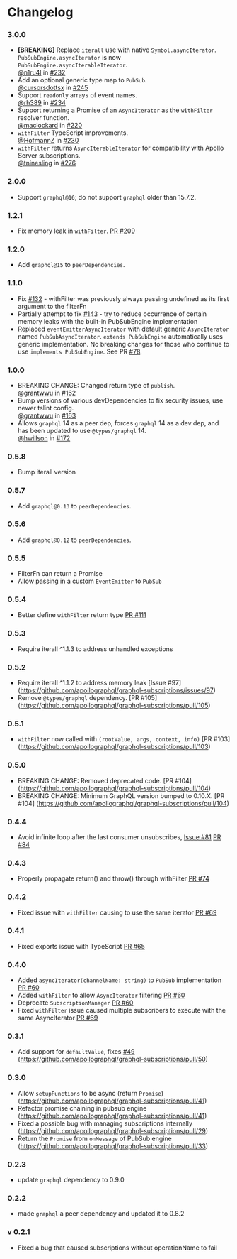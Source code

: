 # Changelog

### 3.0.0

- **[BREAKING]** Replace `iterall` use with native `Symbol.asyncIterator`. `PubSubEngine.asyncIterator` is now `PubSubEngine.asyncIterableIterator`. <br/>
  [@n1ru4l](https://github.com/n1ru4l) in [#232](https://github.com/apollographql/graphql-subscriptions/pull/232)
- Add an optional generic type map to `PubSub`. <br/>
  [@cursorsdottsx](https://github.com/cursorsdottsx) in [#245](https://github.com/apollographql/graphql-subscriptions/pull/245)
- Support `readonly` arrays of event names. <br/>
  [@rh389](https://github.com/rh389) in [#234](https://github.com/apollographql/graphql-subscriptions/pull/234)
- Support returning a Promise of an `AsyncIterator` as the `withFilter` resolver function. <br/>
  [@maclockard](https://github.com/maclockard) in [#220](https://github.com/apollographql/graphql-subscriptions/pull/220)
- `withFilter` TypeScript improvements. <br/>
  [@HofmannZ](https://github.com/HofmannZ) in [#230](https://github.com/apollographql/graphql-subscriptions/pull/230)
- `withFilter` returns `AsyncIterableIterator` for compatibility with Apollo Server subscriptions. <br/>
  [@tninesling](https://github.com/tninesling) in [#276](https://github.com/apollographql/graphql-subscriptions/pull/276)

### 2.0.0

- Support `graphql@16`; do not support `graphql` older than 15.7.2.

### 1.2.1

- Fix memory leak in `withFilter`. [PR #209](https://github.com/apollographql/graphql-subscriptions/pull/209)

### 1.2.0

- Add `graphql@15` to `peerDependencies`.

### 1.1.0

- Fix [#132](https://github.com/apollographql/graphql-subscriptions/issues/132) - withFilter was previously always passing undefined as its first argument to the filterFn
- Partially attempt to fix [#143](https://github.com/apollographql/graphql-subscriptions/issues/143) - try to reduce occurrence of certain memory leaks with the built-in PubSubEngine implementation
- Replaced `eventEmitterAsyncIterator` with default generic `AsyncIterator` named `PubSubAsyncIterator`. `extends PubSubEngine` automatically uses generic implementation. No breaking changes for those who continue to use `implements PubSubEngine`. See PR [#78](https://github.com/apollographql/graphql-subscriptions/pull/78).

### 1.0.0

- BREAKING CHANGE: Changed return type of `publish`. <br/>
  [@grantwwu](https://github.com/grantwwu) in [#162](https://github.com/apollographql/graphql-subscriptions/pull/162)
- Bump versions of various devDependencies to fix security issues, use
  newer tslint config. <br/>
  [@grantwwu](https://github.com/grantwwu) in [#163](https://github.com/apollographql/graphql-subscriptions/pull/163)
- Allows `graphql` 14 as a peer dep, forces `graphql` 14 as a dev dep, and
  has been updated to use `@types/graphql` 14. <br/>
  [@hwillson](https://github.com/hwillson) in [#172](https://github.com/apollographql/graphql-subscriptions/pull/172)

### 0.5.8

- Bump iterall version

### 0.5.7

- Add `graphql@0.13` to `peerDependencies`.

### 0.5.6

- Add `graphql@0.12` to `peerDependencies`.

### 0.5.5

- FilterFn can return a Promise<boolean>
- Allow passing in a custom `EventEmitter` to `PubSub`

### 0.5.4

- Better define `withFilter` return type [PR #111](https://github.com/apollographql/graphql-subscriptions/pull/111)

### 0.5.3

- Require iterall ^1.1.3 to address unhandled exceptions

### 0.5.2

- Require iterall ^1.1.2 to address memory leak [Issue #97] (https://github.com/apollographql/graphql-subscriptions/issues/97)
- Remove `@types/graphql` dependency. [PR #105] (https://github.com/apollographql/graphql-subscriptions/pull/105)

### 0.5.1

- `withFilter` now called with `(rootValue, args, context, info)` [PR #103] (https://github.com/apollographql/graphql-subscriptions/pull/103)

### 0.5.0

- BREAKING CHANGE: Removed deprecated code. [PR #104] (https://github.com/apollographql/graphql-subscriptions/pull/104)
- BREAKING CHANGE: Minimum GraphQL version bumped to 0.10.X. [PR #104] (https://github.com/apollographql/graphql-subscriptions/pull/104)

### 0.4.4

- Avoid infinite loop after the last consumer unsubscribes, [Issue #81](https://github.com/apollographql/graphql-subscriptions/issues/81) [PR #84](https://github.com/apollographql/graphql-subscriptions/pull/84)

### 0.4.3

- Properly propagate return() and throw() through withFilter [PR #74](https://github.com/apollographql/graphql-subscriptions/pull/74)

### 0.4.2

- Fixed issue with `withFilter` causing to use the same iterator [PR #69](https://github.com/apollographql/graphql-subscriptions/pull/69)

### 0.4.1

- Fixed exports issue with TypeScript [PR #65](https://github.com/apollographql/graphql-subscriptions/pull/65)

### 0.4.0

- Added `asyncIterator(channelName: string)` to `PubSub` implementation [PR #60](https://github.com/apollographql/graphql-subscriptions/pull/60)
- Added `withFilter` to allow `AsyncIterator` filtering [PR #60](https://github.com/apollographql/graphql-subscriptions/pull/60)
- Deprecate `SubscriptionManager` [PR #60](https://github.com/apollographql/graphql-subscriptions/pull/60)
- Fixed `withFilter` issue caused multiple subscribers to execute with the same AsyncIterator [PR #69](https://github.com/apollographql/graphql-subscriptions/pull/69)

### 0.3.1

- Add support for `defaultValue`, fixes [#49](https://github.com/apollographql/graphql-subscriptions/issues/49) (https://github.com/apollographql/graphql-subscriptions/pull/50)

### 0.3.0

- Allow `setupFunctions` to be async (return `Promise`) (https://github.com/apollographql/graphql-subscriptions/pull/41)
- Refactor promise chaining in pubsub engine (https://github.com/apollographql/graphql-subscriptions/pull/41)
- Fixed a possible bug with managing subscriptions internally (https://github.com/apollographql/graphql-subscriptions/pull/29)
- Return the `Promise` from `onMessage` of PubSub engine (https://github.com/apollographql/graphql-subscriptions/pull/33)

### 0.2.3

- update `graphql` dependency to 0.9.0

### 0.2.2

- made `graphql` a peer dependency and updated it to 0.8.2

### v 0.2.1

- Fixed a bug that caused subscriptions without operationName to fail
